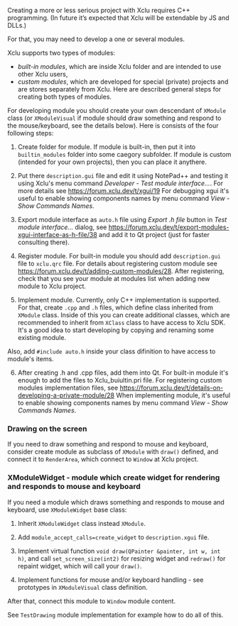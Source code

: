 Creating a more or less serious project with Xclu requires C++ programming. (In future it’s expected that Xclu will be extendable by JS and DLLs.) 

For that, you may need to develop a one or several modules.

Xclu supports two types of modules: 
* *built-in modules*, which are inside Xclu folder and are intended to use other Xclu users,
* *custom modules*, which are developed for special (private) projects and are stores separately from Xclu.
Here are described general steps for creating both types of modules.

For developing module you should create your own descendant of `XModule` class (or `XModuleVisual` if module should draw something and respond to the mouse/keyboard, see the details below). Here is consists of the four following steps:
1. Create folder for module. If module is built-in, then put it into `builtin_modules` folder into some caegory subfolder. If module is custom (intended for your own projects), then you can place it anythere.
 
2. Put there `description.gui` file and edit it using NotePad++ and testing it using Xclu's menu command *Developer - Test module interface...*. For more details see https://forum.xclu.dev/t/xgui/19
For debugging xgui it's useful to enable showing components names by menu command *View - Show Commands Names*.

3. Export module interface as `auto.h` file using *Export .h file* button in *Test module interface...* dialog, see https://forum.xclu.dev/t/export-modules-xgui-interface-as-h-file/38 and add it to Qt project (just for faster consulting there).

4. Register module. For built-in module you should add `description.gui` file to `xclu.qrc` file. For details about registering custom module see https://forum.xclu.dev/t/adding-custom-modules/28. After registering, check that you see your module at modules list when adding new module to Xclu project. 

5. Implement module. Currently, only C++ implementation is supported. For that, create `.cpp` and `.h` files, which define class inherited from `XModule` class. Inside of this you can create additional classes, which are recommended to inherit from `XClass` class to have access to Xclu SDK. It's a good idea to start developing by copying and renaming some existing module.

Also, add `#include auto.h` inside your class difinition to have access to module's items.

6. After creating .h and .cpp files, add them into Qt. For built-in module it's enough to add the files to Xclu_buiultin.pri file. For registering custom modules implementation files, see https://forum.xclu.dev/t/details-on-developing-a-private-module/28
When implementing module, it's useful to enable showing components names by menu command *View - Show Commands Names*.

### Drawing on the screen
If you need to draw something and respond to mouse and keyboard, consider create module as subclass of `XModule` with `draw()` defined, and connect it to `RenderArea`, which connect to `Window` at Xclu project.


### XModuleWidget - module which create widget for rendering and responds to mouse and keyboard

If you need a module which draws something and responds to mouse and keyboard, use `XModuleWidget` base class:
1. Inherit `XModuleWidget` class instead `XModule`.
2. Add `module_accept_calls=create_widget` to `description.xgui` file.

3. Implement virtual function `void draw(QPainter &painter, int w, int h)`, and call `set_screen_size(int2)` for resizing widget and `redraw()` for repaint widget, which will call your `draw()`. 

4. Implement functions for mouse and/or keyboard handling - see prototypes in `XModuleVisual` class definition.

After that, connect this module to `Window` module content.

See `TestDrawing` module implementation for example how to do all of this.